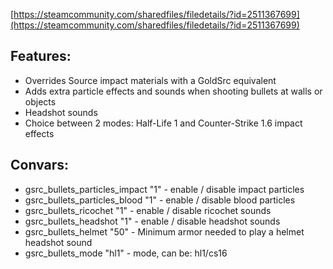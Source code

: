 [https://steamcommunity.com/sharedfiles/filedetails/?id=2511367699](https://steamcommunity.com/sharedfiles/filedetails/?id=2511367699)

## Features:
- Overrides Source impact materials with a GoldSrc equivalent
- Adds extra particle effects and sounds when shooting bullets at walls or objects
- Headshot sounds
- Choice between 2 modes: Half-Life 1 and Counter-Strike 1.6 impact effects

## Convars:
- gsrc_bullets_particles_impact "1" - enable / disable impact particles
- gsrc_bullets_particles_blood "1" - enable / disable blood particles
- gsrc_bullets_ricochet "1" - enable / disable ricochet sounds
- gsrc_bullets_headshot "1" - enable / disable headshot sounds
- gsrc_bullets_helmet "50" - Minimum armor needed to play a helmet headshot sound
- gsrc_bullets_mode "hl1" - mode, can be: hl1/cs16
